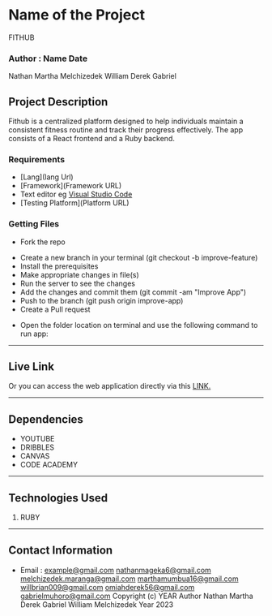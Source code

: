 # Name of the Project
FITHUB
### Author : Name Date
Nathan
Martha
Melchizedek
William
Derek
Gabriel
## Project Description
Fithub is a centralized platform designed to help individuals maintain a consistent fitness routine and track their progress effectively. The app consists of a React frontend and a Ruby backend.
### Requirements
* [Lang](lang Url)
* [Framework](Framework URL)
* Text editor eg [Visual Studio Code](https://code.visualstudio.com/download)
* [Testing Platform](Platform URL)


### Getting Files
* Fork the repo
- Create a new branch in your terminal (git checkout -b improve-feature)
- Install the prerequisites
- Make appropriate changes in file(s)
- Run the server to see the changes
- Add the changes and commit them (git commit -am "Improve App")
- Push to the branch (git push origin improve-app)
- Create a Pull request
* Open the folder location on terminal and use the following command to run app:
*****
## Live Link
Or you can access the web application directly via this [LINK.](link.com/)
*****
## Dependencies
- YOUTUBE
- DRIBBLES
- CANVAS
- CODE ACADEMY
*****
## Technologies Used
1. RUBY
*****
## Contact Information
* Email : example@gmail.com
nathanmageka6@gmail.com
melchizedek.maranga@gmail.com
marthamumbua16@gmail.com
willbrian009@gmail.com
omiahderek56@gmail.com
gabrielmuhoro@gmail.com
Copyright (c) YEAR Author
Nathan
Martha
Derek
Gabriel
William
Melchizedek    Year 2023